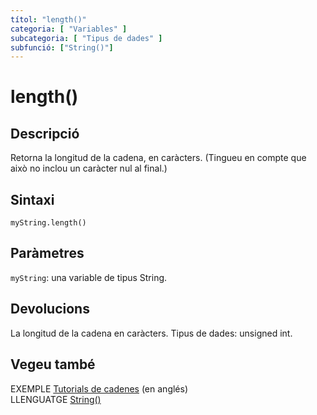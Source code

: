 ```yaml
---
títol: "length()"
categoria: [ "Variables" ]
subcategoria: [ "Tipus de dades" ]
subfunció: ["String()"]
---
```


# length()

## Descripció

Retorna la longitud de la cadena, en caràcters. (Tingueu en compte que això no inclou un caràcter nul al final.)

## Sintaxi

`myString.length()`

## Paràmetres

`myString`: una variable de tipus String.

## Devolucions

La longitud de la cadena en caràcters. Tipus de dades: unsigned int.

## Vegeu també

EXEMPLE [Tutorials de cadenes](https://www.arduino.cc/en/Tutorial/BuiltInExamples#strings) (en anglés)  
LLENGUATGE [String()](../String().md)
